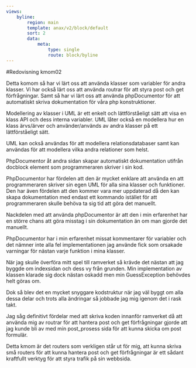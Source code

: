 ```yaml
---
views:
    byline:
        region: main
        template: anax/v2/block/default
        sort: 2
        data:
            meta:
                type: single
                route: block/byline
---
```

#Redovisning kmom02

Detta komom så har vi lärt oss att använda klasser som variabler för andra klasser.
Vi har också lärt oss att använda routrar för att styra post och get förfrågningar.
Samt så har vi lärt oss att använda phpDocumentor för att automatiskt skriva dokumentation för våra php konstruktioner.

Modellering av klasser i UML är ett enkelt och lättförståeligt sätt att visa en klass API och dess interna variabler.
UML låter också en modellera hur en klass ärvs/ärver och använder/används av andra klasser på ett lättförståeligt sätt.

UML kan också användas för att modellera relationsdatabaser samt kan användas för att modellera vilka andra relationer som helst.

PhpDocumentor åt andra sidan skapar automatiskt dokumentation utifrån docblock element som programmeraren skriver i sin kod.

PhpDocumentor har fördelen att den är mycket enklare att använda en att programmeraren skriver sin egen UML för alla sina klasser och funktioner.
Den har även fördelen att den kommer vara mer uppdaterad då den kan skapa dokumentation med endast ett kommando istället för att programmeraren skulle behöva ta sig tid att göra det manuellt.

Nackdelen med att använda phpDocumentor är att den i min erfarenhet har en större chans att göra misstag i sin dokumentation än om man gjorde det manuellt.

PhpDocumentor har i min erfarenhet missat kommentarer för variabler och det nämner inte alla fel implementationen jag använde fick som orsakade varningar för nästan varje funktion i mina klasser.

När jag skulle överföra mitt spel till ramverket så krävde det nästan att jag byggde om indexsidan och dess vy från grunden.
Min implementation av klassen klarade sig dock nästan oskadd men min GuessException behövdes helt göras om.

Dok så blev det en mycket snyggare kodstruktur när jag väl byggt om alla dessa delar och trots alla ändringar så jobbade jag mig igenom det i rask takt.

Jag såg definitivt fördelar med att skriva koden innanför ramverket då att använda mig av routrar för att hantera post och get förfrågningar gjorde att jag kunde bli av med min post_prosess sida för att kunna skicka om post formulär.

Detta kmom är det routers som verkligen står ut för mig, att kunna skriva små routers för att kunna hantera post och get förfrågningar är ett sådant kraftfullt verktyg för att styra trafik på sin webbsida.
